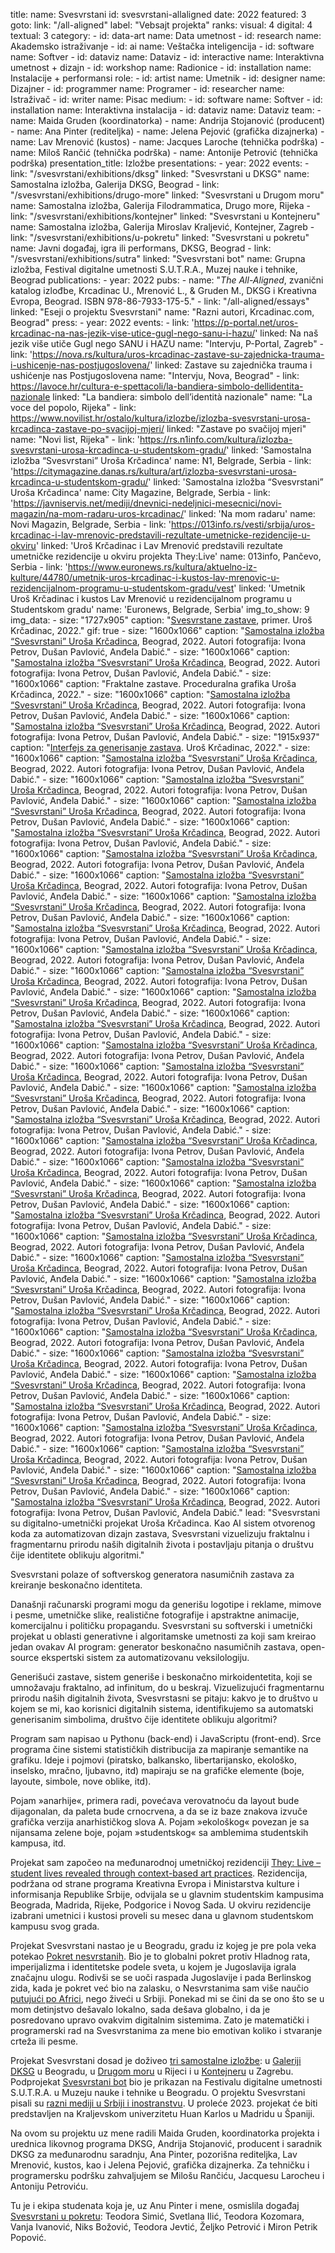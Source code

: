 title: 
    name: Svesvrstani
id: svesvrstani-allaligned
date: 2022
featured: 3
goto:
    link: "/all-aligned"
    label: "Vebsajt projekta"
ranks:
    visual: 4
    digital: 4
    textual: 3
category: 
    - id: data-art
      name: Data umetnost
    - id: research
      name: Akademsko istraživanje
    - id: ai
      name: Veštačka inteligencija
    - id: software
      name: Softver
    - id: dataviz
      name: Dataviz
    - id: interactive
      name: Interaktivna umetnost + dizajn
    - id: workshop
      name: Radionice
    - id: installation
      name: Instalacije + performansi
role:
    - id: artist
      name: Umetnik
    - id: designer
      name: Dizajner
    - id: programmer
      name: Programer
    - id: researcher
      name: Istraživač
    - id: writer
      name: Pisac
medium:
    - id: software
      name: Softver
    - id: installation
      name: Interaktivna instalacija
    - id: dataviz
      name: Dataviz
team:
    - name: Maida Gruden (koordinatorka)
    - name: Andrija Stojanović (producent)
    - name: Ana Pinter (rediteljka)
    - name: Jelena Pejović (grafička dizajnerka)
    - name: Lav Mrenović (kustos)
    - name: Jacques Laroche (tehnička podrška)
    - name: Miloš Rančić (tehnička podrška)
    - name: Antonije Petrović (tehnička podrška)
presentation_title: Izložbe
presentations:
    - year: 2022
      events:
        - link: "/svesvrstani/exhibitions/dksg"
          linked: "Svesvrstani u DKSG"
          name: Samostalna izložba, Galerija DKSG, Beograd
        - link: "/svesvrstani/exhibitions/drugo-more"
          linked: "Svesvrstani u Drugom moru"
          name: Samostalna izložba, Galerija Filodrammatica, Drugo more, Rijeka
        - link: "/svesvrstani/exhibitions/kontejner"
          linked: "Svesvrstani u Kontejneru"
          name: Samostalna izložba, Galerija Miroslav Kraljević, Kontejner, Zagreb
        - link: "/svesvrstani/exhibitions/u-pokretu"
          linked: "Svesvrstani u pokretu"
          name: Javni događaj, igra ili performans, DKSG, Beograd
        - link: "/svesvrstani/exhibitions/sutra"
          linked: "Svesvrstani bot"
          name: Grupna izložba, Festival digitalne umetnosti S.U.T.R.A., Muzej nauke i tehnike, Beograd
publications:
    - year: 2022
      pubs:
        - name: "<em>The All-Aligned</em>, zvanični katalog izlođbe, Krcadinac U., Mrenović L., & Gruden M., DKSG i Kreativna Evropa, Beograd. ISBN 978-86-7933-175-5."
        - link: "/all-aligned/essays"
          linked: "Eseji o projektu Svesvrstani"
          name: "Razni autori, Krcadinac.com, Beograd"
press:
    - year: 2022
      events:
        - link: 'https://p-portal.net/uros-krcadinac-na-nas-jezik-vise-utice-gugl-nego-sanu-i-hazu/'
          linked: Na naš jezik više utiče Gugl nego SANU i HAZU
          name: "Intervju, P-Portal, Zagreb"
        - link: 'https://nova.rs/kultura/uros-krcadinac-zastave-su-zajednicka-trauma-i-ushicenje-nas-postjugoslovena/'
          linked: Zastave su zajednička trauma i ushićenje nas Postjugoslovena
          name: "Intervju, Nova, Beograd"
        - link: https://lavoce.hr/cultura-e-spettacoli/la-bandiera-simbolo-dellidentita-nazionale
          linked: "La bandiera: simbolo dell’identità nazionale"
          name: "La voce del popolo, Rijeka"
        - link: https://www.novilist.hr/ostalo/kultura/izlozbe/izlozba-svesvrstani-urosa-krcadinca-zastave-po-svacijoj-mjeri/
          linked: "Zastave po svačijoj mjeri"
          name: "Novi list, Rijeka"
        - link: 'https://rs.n1info.com/kultura/izlozba-svesvrstani-urosa-krcadinca-u-studentskom-gradu/'
          linked: 'Samostalna izložba “Svesvrstani” Uroša Krčadinca'
          name: N1, Belgrade, Serbia
        - link: 'https://citymagazine.danas.rs/kultura/art/izlozba-svesvrstani-urosa-krcadinca-u-studentskom-gradu/'
          linked: 'Samostalna izložba “Svesvrstani” Uroša Krčadinca'
          name: City Magazine, Belgrade, Serbia
        - link: 'https://javniservis.net/mediji/dnevnici-nedeljnici-mesecnici/novi-magazin/na-mom-radaru-uros-krcadinac/'
          linked: 'Na mom radaru'
          name: Novi Magazin, Belgrade, Serbia
        - link: 'https://013info.rs/vesti/srbija/uros-krcadinac-i-lav-mrenovic-predstavili-rezultate-umetnicke-rezidencije-u-okviru'
          linked: 'Uroš Krčadinac i Lav Mrenović predstavili rezultate umetničke rezidencije u okviru projekta They:Live'
          name: 013info, Pančevo, Serbia
        - link: 'https://www.euronews.rs/kultura/aktuelno-iz-kulture/44780/umetnik-uros-krcadinac-i-kustos-lav-mrenovic-u-rezidencijalnom-programu-u-studentskom-gradu/vest'
          linked: 'Umetnik Uroš Krčadinac i kustos Lav Mrenović u rezidencijalnom programu u Studentskom gradu'
          name: 'Euronews, Belgrade, Serbia'
img_to_show: 9
img_data:
    - size: "1727x905"
      caption: "<a href='/all-aligned' target='_blank'>Svesvrstane zastave</a>, primer. Uroš Krčadinac, 2022."
      gif: true
    - size: "1600x1066"
      caption: "<a href='/svesvrstani/exhibitions/dksg' target='_blank'>Samostalna izložba “Svesvrstani” Uroša Krčadinca</a>, Beograd, 2022. Autori fotografija: Ivona Petrov, Dušan Pavlović, Anđela Dabić."
    - size: "1600x1066"
      caption: "<a href='/svesvrstani/exhibitions/dksg' target='_blank'>Samostalna izložba “Svesvrstani” Uroša Krčadinca</a>, Beograd, 2022. Autori fotografija: Ivona Petrov, Dušan Pavlović, Anđela Dabić."
    - size: "1600x1066"
      caption: "Fraktalne zastave. Proceduralna grafika Uroša Krčadinca, 2022."
    - size: "1600x1066"
      caption: "<a href='/svesvrstani/exhibitions/dksg' target='_blank'>Samostalna izložba “Svesvrstani” Uroša Krčadinca</a>, Beograd, 2022. Autori fotografija: Ivona Petrov, Dušan Pavlović, Anđela Dabić."
    - size: "1600x1066"
      caption: "<a href='/svesvrstani/exhibitions/dksg' target='_blank'>Samostalna izložba “Svesvrstani” Uroša Krčadinca</a>, Beograd, 2022. Autori fotografija: Ivona Petrov, Dušan Pavlović, Anđela Dabić."
    - size: "1915x937"
      caption: "<a href='/svesvrstani/generator' target='_blank'>Interfejs za generisanje zastava</a>. Uroš Krčadinac, 2022."
    - size: "1600x1066"
      caption: "<a href='/svesvrstani/exhibitions/dksg' target='_blank'>Samostalna izložba “Svesvrstani” Uroša Krčadinca</a>, Beograd, 2022. Autori fotografija: Ivona Petrov, Dušan Pavlović, Anđela Dabić."
    - size: "1600x1066"
      caption: "<a href='/svesvrstani/exhibitions/dksg' target='_blank'>Samostalna izložba “Svesvrstani” Uroša Krčadinca</a>, Beograd, 2022. Autori fotografija: Ivona Petrov, Dušan Pavlović, Anđela Dabić."
    - size: "1600x1066"
      caption: "<a href='/svesvrstani/exhibitions/dksg' target='_blank'>Samostalna izložba “Svesvrstani” Uroša Krčadinca</a>, Beograd, 2022. Autori fotografija: Ivona Petrov, Dušan Pavlović, Anđela Dabić."
    - size: "1600x1066"
      caption: "<a href='/svesvrstani/exhibitions/dksg' target='_blank'>Samostalna izložba “Svesvrstani” Uroša Krčadinca</a>, Beograd, 2022. Autori fotografija: Ivona Petrov, Dušan Pavlović, Anđela Dabić."
    - size: "1600x1066"
      caption: "<a href='/svesvrstani/exhibitions/dksg' target='_blank'>Samostalna izložba “Svesvrstani” Uroša Krčadinca</a>, Beograd, 2022. Autori fotografija: Ivona Petrov, Dušan Pavlović, Anđela Dabić."
    - size: "1600x1066"
      caption: "<a href='/svesvrstani/exhibitions/dksg' target='_blank'>Samostalna izložba “Svesvrstani” Uroša Krčadinca</a>, Beograd, 2022. Autori fotografija: Ivona Petrov, Dušan Pavlović, Anđela Dabić."
    - size: "1600x1066"
      caption: "<a href='/svesvrstani/exhibitions/dksg' target='_blank'>Samostalna izložba “Svesvrstani” Uroša Krčadinca</a>, Beograd, 2022. Autori fotografija: Ivona Petrov, Dušan Pavlović, Anđela Dabić."
    - size: "1600x1066"
      caption: "<a href='/svesvrstani/exhibitions/dksg' target='_blank'>Samostalna izložba “Svesvrstani” Uroša Krčadinca</a>, Beograd, 2022. Autori fotografija: Ivona Petrov, Dušan Pavlović, Anđela Dabić."
    - size: "1600x1066"
      caption: "<a href='/svesvrstani/exhibitions/dksg' target='_blank'>Samostalna izložba “Svesvrstani” Uroša Krčadinca</a>, Beograd, 2022. Autori fotografija: Ivona Petrov, Dušan Pavlović, Anđela Dabić."
    - size: "1600x1066"
      caption: "<a href='/svesvrstani/exhibitions/dksg' target='_blank'>Samostalna izložba “Svesvrstani” Uroša Krčadinca</a>, Beograd, 2022. Autori fotografija: Ivona Petrov, Dušan Pavlović, Anđela Dabić."
    - size: "1600x1066"
      caption: "<a href='/svesvrstani/exhibitions/dksg' target='_blank'>Samostalna izložba “Svesvrstani” Uroša Krčadinca</a>, Beograd, 2022. Autori fotografija: Ivona Petrov, Dušan Pavlović, Anđela Dabić."
    - size: "1600x1066"
      caption: "<a href='/svesvrstani/exhibitions/dksg' target='_blank'>Samostalna izložba “Svesvrstani” Uroša Krčadinca</a>, Beograd, 2022. Autori fotografija: Ivona Petrov, Dušan Pavlović, Anđela Dabić."
    - size: "1600x1066"
      caption: "<a href='/svesvrstani/exhibitions/dksg' target='_blank'>Samostalna izložba “Svesvrstani” Uroša Krčadinca</a>, Beograd, 2022. Autori fotografija: Ivona Petrov, Dušan Pavlović, Anđela Dabić."
    - size: "1600x1066"
      caption: "<a href='/svesvrstani/exhibitions/dksg' target='_blank'>Samostalna izložba “Svesvrstani” Uroša Krčadinca</a>, Beograd, 2022. Autori fotografija: Ivona Petrov, Dušan Pavlović, Anđela Dabić."
    - size: "1600x1066"
      caption: "<a href='/svesvrstani/exhibitions/dksg' target='_blank'>Samostalna izložba “Svesvrstani” Uroša Krčadinca</a>, Beograd, 2022. Autori fotografija: Ivona Petrov, Dušan Pavlović, Anđela Dabić."
    - size: "1600x1066"
      caption: "<a href='/svesvrstani/exhibitions/dksg' target='_blank'>Samostalna izložba “Svesvrstani” Uroša Krčadinca</a>, Beograd, 2022. Autori fotografija: Ivona Petrov, Dušan Pavlović, Anđela Dabić."
    - size: "1600x1066"
      caption: "<a href='/svesvrstani/exhibitions/dksg' target='_blank'>Samostalna izložba “Svesvrstani” Uroša Krčadinca</a>, Beograd, 2022. Autori fotografija: Ivona Petrov, Dušan Pavlović, Anđela Dabić."
    - size: "1600x1066"
      caption: "<a href='/svesvrstani/exhibitions/dksg' target='_blank'>Samostalna izložba “Svesvrstani” Uroša Krčadinca</a>, Beograd, 2022. Autori fotografija: Ivona Petrov, Dušan Pavlović, Anđela Dabić."
    - size: "1600x1066"
      caption: "<a href='/svesvrstani/exhibitions/dksg' target='_blank'>Samostalna izložba “Svesvrstani” Uroša Krčadinca</a>, Beograd, 2022. Autori fotografija: Ivona Petrov, Dušan Pavlović, Anđela Dabić."
    - size: "1600x1066"
      caption: "<a href='/svesvrstani/exhibitions/dksg' target='_blank'>Samostalna izložba “Svesvrstani” Uroša Krčadinca</a>, Beograd, 2022. Autori fotografija: Ivona Petrov, Dušan Pavlović, Anđela Dabić."
    - size: "1600x1066"
      caption: "<a href='/svesvrstani/exhibitions/dksg' target='_blank'>Samostalna izložba “Svesvrstani” Uroša Krčadinca</a>, Beograd, 2022. Autori fotografija: Ivona Petrov, Dušan Pavlović, Anđela Dabić."
    - size: "1600x1066"
      caption: "<a href='/svesvrstani/exhibitions/dksg' target='_blank'>Samostalna izložba “Svesvrstani” Uroša Krčadinca</a>, Beograd, 2022. Autori fotografija: Ivona Petrov, Dušan Pavlović, Anđela Dabić."
    - size: "1600x1066"
      caption: "<a href='/svesvrstani/exhibitions/dksg' target='_blank'>Samostalna izložba “Svesvrstani” Uroša Krčadinca</a>, Beograd, 2022. Autori fotografija: Ivona Petrov, Dušan Pavlović, Anđela Dabić."
    - size: "1600x1066"
      caption: "<a href='/svesvrstani/exhibitions/dksg' target='_blank'>Samostalna izložba “Svesvrstani” Uroša Krčadinca</a>, Beograd, 2022. Autori fotografija: Ivona Petrov, Dušan Pavlović, Anđela Dabić."
    - size: "1600x1066"
      caption: "<a href='/svesvrstani/exhibitions/dksg' target='_blank'>Samostalna izložba “Svesvrstani” Uroša Krčadinca</a>, Beograd, 2022. Autori fotografija: Ivona Petrov, Dušan Pavlović, Anđela Dabić."
    - size: "1600x1066"
      caption: "<a href='/svesvrstani/exhibitions/dksg' target='_blank'>Samostalna izložba “Svesvrstani” Uroša Krčadinca</a>, Beograd, 2022. Autori fotografija: Ivona Petrov, Dušan Pavlović, Anđela Dabić."
    - size: "1600x1066"
      caption: "<a href='/svesvrstani/exhibitions/dksg' target='_blank'>Samostalna izložba “Svesvrstani” Uroša Krčadinca</a>, Beograd, 2022. Autori fotografija: Ivona Petrov, Dušan Pavlović, Anđela Dabić."
    - size: "1600x1066"
      caption: "<a href='/svesvrstani/exhibitions/dksg' target='_blank'>Samostalna izložba “Svesvrstani” Uroša Krčadinca</a>, Beograd, 2022. Autori fotografija: Ivona Petrov, Dušan Pavlović, Anđela Dabić."
    - size: "1600x1066"
      caption: "<a href='/svesvrstani/exhibitions/dksg' target='_blank'>Samostalna izložba “Svesvrstani” Uroša Krčadinca</a>, Beograd, 2022. Autori fotografija: Ivona Petrov, Dušan Pavlović, Anđela Dabić."
    - size: "1600x1066"
      caption: "<a href='/svesvrstani/exhibitions/dksg' target='_blank'>Samostalna izložba “Svesvrstani” Uroša Krčadinca</a>, Beograd, 2022. Autori fotografija: Ivona Petrov, Dušan Pavlović, Anđela Dabić."
    - size: "1600x1066"
      caption: "<a href='/svesvrstani/exhibitions/dksg' target='_blank'>Samostalna izložba “Svesvrstani” Uroša Krčadinca</a>, Beograd, 2022. Autori fotografija: Ivona Petrov, Dušan Pavlović, Anđela Dabić."
    - size: "1600x1066"
      caption: "<a href='/svesvrstani/exhibitions/dksg' target='_blank'>Samostalna izložba “Svesvrstani” Uroša Krčadinca</a>, Beograd, 2022. Autori fotografija: Ivona Petrov, Dušan Pavlović, Anđela Dabić."
lead: "Svesvrstani su digitalno-umetnički projekat Uroša Krčadinca. Kao AI sistem otvorenog koda za automatizovan dizajn zastava, Svesvrstani vizuelizuju fraktalnu i fragmentarnu prirodu naših digitalnih života i postavljaju pitanja o društvu čije identitete oblikuju algoritmi."

Svesvrstani polaze of softverskog generatora nasumičnih zastava za kreiranje beskonačno identiteta.

Današnji računarski programi mogu da generišu logotipe i reklame, mimove i pesme, umetničke slike, realistične fotografije i apstraktne animacije, komercijalnu i političku propagandu. Svesvrstani su softverski i umetnički projekat u oblasti generativne i algoritamske umetnosti za koji sam kreirao jedan ovakav AI program: generator beskonačno nasumičnih zastava, open-source ekspertski sistem za automatizovanu veksilologiju.

Generišući zastave, sistem generiše i beskonačno mirkoidentetita, koji se umnožavaju fraktalno, ad infinitum, do u beskraj. Vizuelizujući fragmentarnu prirodu naših digitalnih života, Svesvrstasni se pitaju: kakvo je to društvo u kojem se mi, kao korisnici digitalnih sistema, identifikujemo sa automatski generisanim simbolima, društvo čije identitete oblikuju algoritmi?

Program sam napisao u Pythonu (back-end) i JavaScriptu (front-end). Srce programa čine sistemi statističkih distribucija za mapiranje semantike na grafiku. Ideje i pojmovi (piratsko, balkansko, libertarijansko, ekološko, inselsko, mračno, ljubavno, itd) mapiraju se na grafičke elemente (boje, layoute, simbole, nove oblike, itd).

Pojam »anarhije«, primera radi, povećava verovatnoću da layout bude dijagonalan, da paleta bude crnocrvena, a da se iz baze znakova izvuče grafička verzija anarhističkog slova A. Pojam »ekološkog« povezan je sa nijansama zelene boje, pojam »studentskog« sa amblemima studentskih kampusa, itd.

Projekat sam započeo na međunarodnoj umetničkoj rezidenciji <a href='https://theylive.eu/' target='_blank'>They: Live – student lives revealed through context-based art practices</a>. Rezidencija, podržana od strane programa Kreativna Evropa i Ministarstva kulture i informisanja Republike Srbije, odvijala se u glavnim studentskim kampusima Beograda, Madrida, Rijeke, Podgorice i Novog Sada. U okviru rezidencije izabrani umetnici i kustosi proveli su mesec dana u glavnom studentskom kampusu svog grada.

Projekat Svesvrstani nastao je u Beogradu, gradu iz kojeg je pre pola veka potekao <a href='https://sh.wikipedia.org/wiki/Pokret_nesvrstanih' target='_blank'>Pokret nesvrstanih</a>. Bio je to globalni pokret protiv Hladnog rata, imperijalizma i identitetske podele sveta, u kojem je Jugoslavija igrala značajnu ulogu. Rodivši se se uoči raspada Jugoslavije i pada Berlinskog zida, kada je pokret već bio na zalasku, o Nesvrstanima sam više naučio <a href='/rad/projekti/bantustan-book/' target='_blank'>putujući po Africi</a>, nego živeći u Srbiji. Ponekad mi se čini da se ono što se u mom detinjstvo dešavalo lokalno, sada dešava globalno, i da je posredovano upravo ovakvim digitalnim sistemima. Zato je matematički i programerski rad na Svesvrstanima za mene bio emotivan koliko i stvaranje crteža ili pesme.

Projekat Svesvrstani dosad je doživeo <a href='/svesvrstani/exhibitions' target='_blank'>tri samostalne izložbe</a>: u <a href='/svesvrstani/exhibitions/dksg/' target='_blank'>Galeriji DKSG</a> u Beogradu, u <a href='/svesvrstani/exhibitions/drugo-more/' target='_blank'>Drugom moru</a> u Rijeci i u <a href='/svesvrstani/exhibitions/kontejner/' target='_blank'>Kontejneru</a> u Zagrebu. Podprojekat <a href='/svesvrstani/exhibitions/sutra/' target='_blank'>Svesvrstani bot</a> bio je prikazan na Festivalu digitalne umetnosti S.U.T.R.A. u Muzeju nauke i tehnike u Beogradu. O projektu Svesvrstani pisali su <a href='/svesvrstani/essays/press/' target='_blank'>razni mediji u Srbiji i inostranstvu</a>. U proleće 2023. projekat će biti predstavljen na Kraljevskom univerzitetu Huan Karlos u Madridu u Španiji.

Na ovom su projektu uz mene radili Maida Gruden, koordinatorka projekta i urednica likovnog programa DKSG, Andrija Stojanović, producent i saradnik DKSG za međunarodnu saradnju, Ana Pinter, pozorišna rediteljka, Lav Mrenović, kustos, kao i Jelena Pejović, grafička dizajnerka. Za tehničku i programersku podršku zahvaljujem se Milošu Rančiću, Jacquesu Larocheu i Antoniju Petroviću.

Tu je i ekipa studenata koja je, uz Anu Pinter i mene, osmislila događaj <a href='/all-aligned/exhibitions/u-pokretu' target='_blank'>Svesvrstani u pokretu</a>: Teodora Simić, Svetlana Ilić, Teodora Kozomara, Vanja Ivanović, Niks Božović, Teodora Jevtić, Željko Petrović i Miron Petrik Popović.